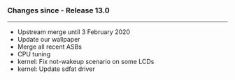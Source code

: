 ### Changes since - Release 13.0

---------------------------------------------------
* Upstream merge until 3 February 2020
* Update our wallpaper
* Merge all recent ASBs
* CPU tuning
* kernel: Fix not-wakeup scenario on some LCDs
* kernel: Update sdfat driver
